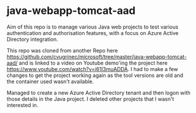 # java-webapp-tomcat-aad
Aim of this repo is to manage various Java web projects to test various authentication and authorisation features, with a focus on Azure Active Directory integration.

This repo was cloned from another Repo here https://github.com/cvugrinec/microsoft/tree/master/java-webapp-tomcat-aad/ and is linked to a video on Youtube demo'ing the project here https://www.youtube.com/watch?v=i61I3muADDA.  I had to make a few changes to get the project working again as the tool versions are old and the container used wasn't available.

Managed to create a new Azure Active Directory tenant and then logon with those details in the Java project.  I deleted other projects that I wasn't interested in.


